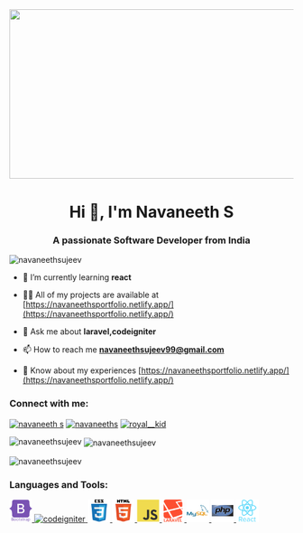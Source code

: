 <div id="header" align="center">
  <img src="https://wallpapercave.com/uwp/uwp2181382.gif" width="1000" height="300"/>
</div>
<h1 align="center">Hi 👋, I'm Navaneeth S</h1>
<h3 align="center">A passionate Software Developer from India</h3>

<p align="left"> <img src="https://komarev.com/ghpvc/?username=navaneethsujeev&label=Profile%20views&color=0e75b6&style=flat" alt="navaneethsujeev" /> </p>

- 🌱 I’m currently learning **react**

- 👨‍💻 All of my projects are available at [https://navaneethsportfolio.netlify.app/](https://navaneethsportfolio.netlify.app/)

- 💬 Ask me about **laravel,codeigniter**

- 📫 How to reach me **navaneethsujeev99@gmail.com**

- 📄 Know about my experiences [https://navaneethsportfolio.netlify.app/](https://navaneethsportfolio.netlify.app/)

<h3 align="left">Connect with me:</h3>
<p align="left">
<a href="https://linkedin.com/in/navaneeth s" target="blank"><img align="center" src="https://raw.githubusercontent.com/rahuldkjain/github-profile-readme-generator/master/src/images/icons/Social/linked-in-alt.svg" alt="navaneeth s" height="30" width="40" /></a>
<a href="https://stackoverflow.com/users/navaneeths" target="blank"><img align="center" src="https://raw.githubusercontent.com/rahuldkjain/github-profile-readme-generator/master/src/images/icons/Social/stack-overflow.svg" alt="navaneeths" height="30" width="40" /></a>
<a href="https://instagram.com/royal__kid" target="blank"><img align="center" src="https://raw.githubusercontent.com/rahuldkjain/github-profile-readme-generator/master/src/images/icons/Social/instagram.svg" alt="royal__kid" height="30" width="40" /></a>
</p>



<p><img align="left" src="https://github-readme-stats.vercel.app/api/top-langs?username=navaneethsujeev&show_icons=true&locale=en&layout=compact" alt="navaneethsujeev" /></p>

<p>&nbsp;<img align="center" src="https://github-readme-stats.vercel.app/api?username=navaneethsujeev&show_icons=true&locale=en" alt="navaneethsujeev" /></p>

<p><img align="center" src="https://github-readme-streak-stats.herokuapp.com/?user=navaneethsujeev&" alt="navaneethsujeev" /></p>

<h3 align="left">Languages and Tools:</h3>
<p align="left"> <a href="https://getbootstrap.com" target="_blank" rel="noreferrer"> <img src="https://raw.githubusercontent.com/devicons/devicon/master/icons/bootstrap/bootstrap-plain-wordmark.svg" alt="bootstrap" width="40" height="40"/> </a> <a href="https://codeigniter.com" target="_blank" rel="noreferrer"> <img src="https://cdn.worldvectorlogo.com/logos/codeigniter.svg" alt="codeigniter" width="40" height="40"/> </a> <a href="https://www.w3schools.com/css/" target="_blank" rel="noreferrer"> <img src="https://raw.githubusercontent.com/devicons/devicon/master/icons/css3/css3-original-wordmark.svg" alt="css3" width="40" height="40"/> </a> <a href="https://www.w3.org/html/" target="_blank" rel="noreferrer"> <img src="https://raw.githubusercontent.com/devicons/devicon/master/icons/html5/html5-original-wordmark.svg" alt="html5" width="40" height="40"/> </a> <a href="https://developer.mozilla.org/en-US/docs/Web/JavaScript" target="_blank" rel="noreferrer"> <img src="https://raw.githubusercontent.com/devicons/devicon/master/icons/javascript/javascript-original.svg" alt="javascript" width="40" height="40"/> </a> <a href="https://laravel.com/" target="_blank" rel="noreferrer"> <img src="https://raw.githubusercontent.com/devicons/devicon/master/icons/laravel/laravel-plain-wordmark.svg" alt="laravel" width="40" height="40"/> </a> <a href="https://www.mysql.com/" target="_blank" rel="noreferrer"> <img src="https://raw.githubusercontent.com/devicons/devicon/master/icons/mysql/mysql-original-wordmark.svg" alt="mysql" width="40" height="40"/> </a> <a href="https://www.php.net" target="_blank" rel="noreferrer"> <img src="https://raw.githubusercontent.com/devicons/devicon/master/icons/php/php-original.svg" alt="php" width="40" height="40"/> </a> <a href="https://reactjs.org/" target="_blank" rel="noreferrer"> <img src="https://raw.githubusercontent.com/devicons/devicon/master/icons/react/react-original-wordmark.svg" alt="react" width="40" height="40"/> </a> </p>
